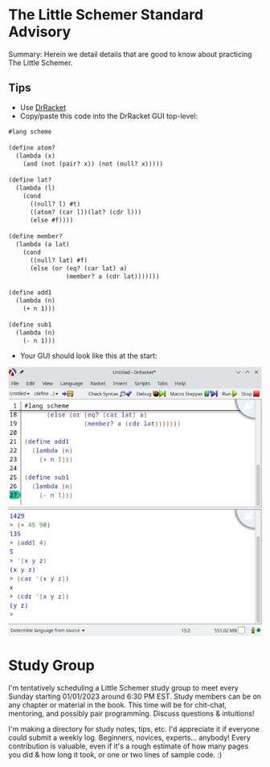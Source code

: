 # The Little Schemer Standard Advisory

Summary: Herein we detail details that are good to know about practicing The Little Schemer.

## Tips

- Use [DrRacket](https://www.racket-lang.org)
- Copy/paste this code into the DrRacket GUI top-level:


```
#lang scheme

(define atom?
  (lambda (x)
    (and (not (pair? x)) (not (null? x)))))

(define lat?
  (lambda (l)
    (cond
      ((null? l) #t)
      ((atom? (car l))(lat? (cdr l)))
      (else #f))))

(define member?
  (lambda (a lat)
    (cond
      ((null? lat) #f)
      (else (or (eq? (car lat) a)
                (member? a (cdr lat)))))))

(define add1
  (lambda (n)
    (+ n 1)))

(define sub1
  (lambda (n)
    (- n 1)))
```

- Your GUI should look like this at the start:

![Starting GUI should look like this](./starting_racket_gui)

# Study Group

I'm tentatively scheduling a Little Schemer study group to meet every Sunday starting 01/01/2023 around 6:30 PM EST. Study members can be on any chapter or material in the book. This time will be for chit-chat, mentoring, and possibly pair programming. Discuss questions & intuitions!

I'm making a directory for study notes, tips, etc. I'd appreciate it if everyone could submit a weekly log. Beginners, novices, experts... anybody! Every contribution is valuable, even if it's a rough estimate of how many pages you did & how long it took, or one or two lines of sample code. :)
